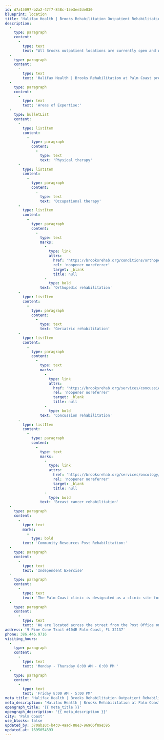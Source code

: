 ```yaml
---
id: d7a15097-b2a2-47f7-848c-15e3ee2de030
blueprint: location
title: 'Halifax Health | Brooks Rehabilitation Outpatient Rehabilitation – Palm Coast'
description:
  -
    type: paragraph
    content:
      -
        type: text
        text: "All Brooks outpatient locations are currently open and we are also accepting telehealth appointments. These visits will take about 20-30 minutes and allow you to virtually see and speak with your therapist to review exercises and other treatments. Please call our Central Intake Unit at (904) 345-7277 (option 3) to schedule your telehealth\_visit."
  -
    type: paragraph
    content:
      -
        type: text
        text: 'Halifax Health | Brooks Rehabilitation at Palm Coast provides skilled physical therapy services to meet your rehabilitation needs. Our clinicians are expertly trained and utilize the latest evidence-based therapy to assist you in reaching your goals and optimal outcomes.'
  -
    type: paragraph
    content:
      -
        type: text
        text: 'Areas of Expertise:'
  -
    type: bulletList
    content:
      -
        type: listItem
        content:
          -
            type: paragraph
            content:
              -
                type: text
                text: 'Physical therapy'
      -
        type: listItem
        content:
          -
            type: paragraph
            content:
              -
                type: text
                text: 'Occupational therapy'
      -
        type: listItem
        content:
          -
            type: paragraph
            content:
              -
                type: text
                marks:
                  -
                    type: link
                    attrs:
                      href: 'https://brooksrehab.org/conditions/orthopedics/'
                      rel: 'noopener noreferrer'
                      target: _blank
                      title: null
                  -
                    type: bold
                text: 'Orthopedic rehabilitation'
      -
        type: listItem
        content:
          -
            type: paragraph
            content:
              -
                type: text
                text: 'Geriatric rehabilitation'
      -
        type: listItem
        content:
          -
            type: paragraph
            content:
              -
                type: text
                marks:
                  -
                    type: link
                    attrs:
                      href: 'https://brooksrehab.org/services/concussion/'
                      rel: 'noopener noreferrer'
                      target: _blank
                      title: null
                  -
                    type: bold
                text: 'Concussion rehabilitation'
      -
        type: listItem
        content:
          -
            type: paragraph
            content:
              -
                type: text
                marks:
                  -
                    type: link
                    attrs:
                      href: 'https://brooksrehab.org/services/oncology/'
                      rel: 'noopener noreferrer'
                      target: _blank
                      title: null
                  -
                    type: bold
                text: 'Breast cancer rehabilitation'
  -
    type: paragraph
    content:
      -
        type: text
        marks:
          -
            type: bold
        text: 'Community Resources Post Rehabilitation:'
  -
    type: paragraph
    content:
      -
        type: text
        text: 'Independent Exercise'
  -
    type: paragraph
    content:
      -
        type: text
        text: 'The Palm Coast clinic is designated as a clinic site for the post-doctorate Orthopedic Residency Program for Physical Therapists and also staffs an Occupational Therapist who is a Certified Hand Therapist.'
  -
    type: paragraph
    content:
      -
        type: text
        text: 'We are located across the street from the Post Office on Pine Cone Dr.'
address: '9 Pine Cone Trail #104B Palm Coast, FL 32137'
phone: 386.446.9716
visiting_hours:
  -
    type: paragraph
    content:
      -
        type: text
        text: 'Monday - Thursday 8:00 AM - 6:00 PM '
  -
    type: paragraph
    content:
      -
        type: text
        text: 'Friday 8:00 AM - 5:00 PM'
meta_title: 'Halifax Health | Brooks Rehabilitation Outpatient Rehabilitation - Palm Coast'
meta_description: 'Halifax Health | Brooks Rehabilitation at Palm Coast provides skilled physical therapy services to meet your rehabilitation needs.'
opengraph_title: '{{ meta_title }}'
opengraph_description: '{{ meta_description }}'
city: 'Palm Coast'
use_blocks: false
updated_by: 370ab10c-b4c0-4aad-88e3-96966f89e595
updated_at: 1695054393
---
```

